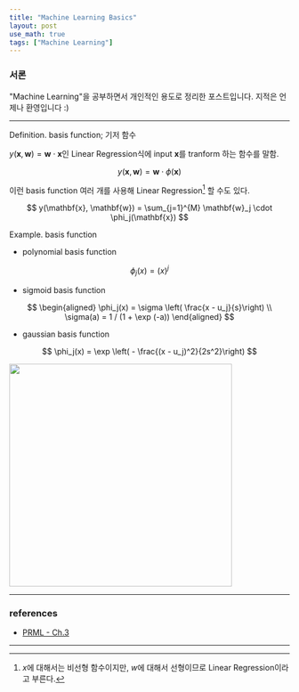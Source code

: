 ```yaml
---
title: "Machine Learning Basics"
layout: post
use_math: true
tags: ["Machine Learning"]
---
```


### 서론

"Machine Learning"을 공부하면서 개인적인 용도로 정리한 포스트입니다. 지적은 언제나 환영입니다 :)


<hr/>

<span class="statement-title">Definition.</span> basis function; 기저 함수<br>

$y(\mathbf{x}, \mathbf{w}) = \mathbf{w} \cdot \mathbf{x}$인 Linear Regression식에 input $\mathbf{x}$를 tranform 하는 함수를 말함.

$$
y(\mathbf{x}, \mathbf{w}) = \mathbf{w} \cdot \phi(\mathbf{x})
$$

이런 basis function 여러 개를 사용해 Linear Regression[^1] 할 수도 있다.

$$
y(\mathbf{x}, \mathbf{w}) = \sum_{j=1}^{M} \mathbf{w}_j \cdot \phi_j(\mathbf{x})
$$

<span class="statement-title">Example.</span> basis function<br>

- polynomial basis function

$$
\phi_j(x) = (x)^j
$$

- sigmoid basis function

$$
\begin{aligned}
\phi_j(x) = \sigma \left( \frac{x - u_j}{s}\right) \\
\sigma(a) = 1 / (1 + \exp (-a))
\end{aligned}
$$

- gaussian basis function

$$
\phi_j(x) = \exp \left( - \frac{(x - u_j)^2}{2s^2}\right)
$$

<div class="img-wrapper">
  <img src="{{ "/images/machine-learning/basis-function.png" | relative_url }}" width="400px">
</div>

<hr/>

### references

- [PRML - Ch.3](http://norman3.github.io/prml/docs/chapter03/1)

<hr/>

[^1]: $x$에 대해서는 비선형 함수이지만, $w$에 대해서 선형이므로 Linear Regression이라고 부른다.
